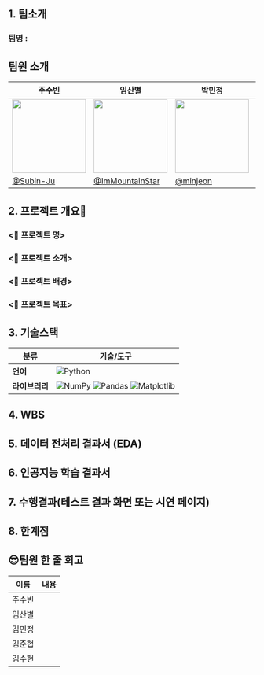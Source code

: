 ## 1. 팀소개 
### 팀명 : 

## 팀원 소개
| 주수빈 | 임산별 | 박민정 | 김준협 | 김수현 |
|---|---|---|---|---|
| <img width="150" height="150" src="" /> | <img width="150" height="150" src="" /> | <img width="150" height="150" src="" /> | <img width="150" height="150" src="" /> | <img width="150" height="150" src="" /> |
|[@Subin-Ju](https://github.com/Subin-Ju)|[@ImMountainStar](https://github.com/ImMountainStar)|[@minjeon](https://github.com/minjeon)|[@use08168](https://github.com/use08168)|[@K-SH98](https://github.com/K-SH98)|

## 2. 프로젝트 개요🔨 

### <📛 프로젝트 명>


### <📌 프로젝트 소개>


### <🚀 프로젝트 배경>


### <🎯 프로젝트 목표>


## 3. 기술스택
| **분류**         | **기술/도구**                                                                            |
|------------------|------------------------------------------------------------------------------------------|
| **언어**         | ![Python](https://img.shields.io/badge/python-3670A0?style=for-the-badge&logo=python)     |
| **라이브러리**   | ![NumPy](https://img.shields.io/badge/numpy-013243?style=for-the-badge&logo=numpy)       ![Pandas](https://img.shields.io/badge/pandas-150458?style=for-the-badge&logo=pandas)   ![Matplotlib](https://img.shields.io/badge/Matplotlib-ffffff?style=for-the-badge&logo=Matplotlib)  |


## 4. WBS


## 5. 데이터 전처리 결과서 (EDA)


## 6. 인공지능 학습 결과서


## 7. 수행결과(테스트 결과 화면 또는 시연 페이지)


## 8. 한계점


##  😎**팀원 한 줄 회고**
|이름|내용|
|:---:|:---|
| 주수빈 | |
| 임산별 | |
| 김민정 | |
| 김준협 | |
| 김수현 | |

